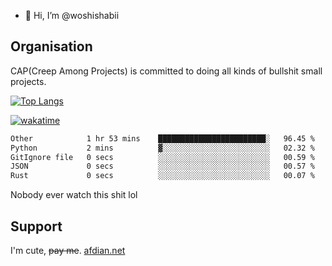 - 👋 Hi, I’m @woshishabii

## Organisation

CAP(Creep Among Projects) is committed to doing all kinds of bullshit small projects.

[![Top Langs](https://github-readme-stats.vercel.app/api/top-langs/?username=woshishabii&layout=compact)](https://github.com/anuraghazra/github-readme-stats)

[![wakatime](https://wakatime.com/badge/user/34d02784-acc1-4a16-82d7-33fdb53c4ed6.svg)](https://wakatime.com/@34d02784-acc1-4a16-82d7-33fdb53c4ed6)


<!--START_SECTION:waka-->

```txt
Other            1 hr 53 mins    ████████████████████████░   96.45 %
Python           2 mins          ▓░░░░░░░░░░░░░░░░░░░░░░░░   02.32 %
GitIgnore file   0 secs          ░░░░░░░░░░░░░░░░░░░░░░░░░   00.59 %
JSON             0 secs          ░░░░░░░░░░░░░░░░░░░░░░░░░   00.57 %
Rust             0 secs          ░░░░░░░░░░░░░░░░░░░░░░░░░   00.07 %
```

<!--END_SECTION:waka-->

Nobody ever watch this shit lol

## Support
I'm cute, ~~pay me~~.
[afdian.net](https://afdian.com/a/woshishabi)

<!---
woshishabii/woshishabii is a ✨ special ✨ repository because its `README.md` (this file) appears on your GitHub profile.
You can click the Preview link to take a look at your changes.
--->
